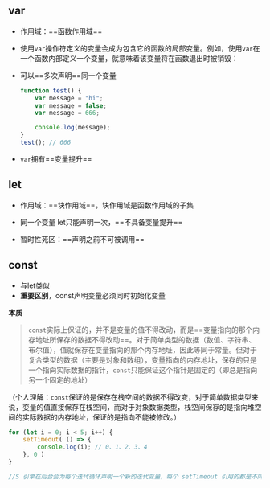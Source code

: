 ## var

+ 作用域：==函数作用域==

+ 使用`var`操作符定义的变量会成为包含它的函数的局部变量。例如，使用`var`在一个函数内部定义一个变量，就意味着该变量将在函数退出时被销毁：

+ 可以==多次声明==同一个变量

  ```javascript
  function test() {
      var message = "hi";
      var message = false;
      var message = 666;
  
      console.log(message); 
  }
  test(); // 666
  ```

+ `var`拥有==变量提升==

## let

+ 作用域：==块作用域==，块作用域是函数作用域的子集

+ 同一个变量 let只能声明一次，==不具备变量提升==
+ 暂时性死区：==声明之前不可被调用==

## const

+ 与let类似
+ **重要区别**，const声明变量必须同时初始化变量

**本质**

> `const`实际上保证的，并不是变量的值不得改动，而是==变量指向的那个内存地址所保存的数据不得改动==。对于简单类型的数据（数值、字符串、布尔值），值就保存在变量指向的那个内存地址，因此等同于常量。但对于复合类型的数据（主要是对象和数组），变量指向的内存地址，保存的只是一个指向实际数据的指针，`const`只能保证这个指针是固定的（即总是指向另一个固定的地址）

（个人理解：`const`保证的是保存在栈空间的数据不得改变，对于简单数据类型来说，变量的值直接保存在栈空间，而对于对象数据类型，栈空间保存的是指向堆空间的实际数据的内存地址，保证的是指向不能被修改。）



```javascript
for (let i = 0; i < 5; i++) {
    setTimeout( () => {
        console.log(i); // 0、1、2、3、4
    }, 0 )
}

//S 引擎在后台会为每个迭代循环声明一个新的迭代变量，每个 setTimeout 引用的都是不同的变量实例
```

